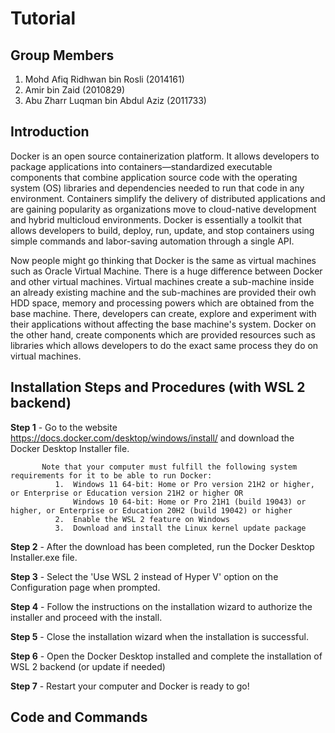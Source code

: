 # Tutorial

## Group Members

1. Mohd Afiq Ridhwan bin Rosli (2014161)
2. Amir bin Zaid (2010829)
3. Abu Zharr Luqman bin Abdul Aziz (2011733)

## Introduction
Docker is an open source containerization platform. It allows developers to package applications into containers—standardized executable components that combine application source code with the operating system (OS) libraries and dependencies needed to run that code in any environment. Containers simplify the delivery of distributed applications and are gaining popularity as organizations move to cloud-native development and hybrid multicloud environments. Docker is essentially a toolkit that allows developers to build, deploy, run, update, and stop containers using simple commands and labor-saving automation through a single API.

Now people might go thinking that Docker is the same as virtual machines such as Oracle Virtual Machine. There is a huge difference between Docker and other virtual machines. Virtual machines create a sub-machine inside an already existing machine and the sub-machines are provided their owh HDD space, memory and processing powers which are obtained from the base machine. There, developers can create, explore and experiment with their applications without affecting the base machine's system. Docker on the other hand, create components which are provided resources such as libraries which allows developers to do the exact same process they do on virtual machines.

##  Installation Steps and Procedures (with WSL 2 backend)
__Step 1__  - Go to the website https://docs.docker.com/desktop/windows/install/ and download the Docker Desktop Installer file.
           
           Note that your computer must fulfill the following system requirements for it to be able to run Docker:
              1.  Windows 11 64-bit: Home or Pro version 21H2 or higher, or Enterprise or Education version 21H2 or higher OR
                  Windows 10 64-bit: Home or Pro 21H1 (build 19043) or higher, or Enterprise or Education 20H2 (build 19042) or higher
              2.  Enable the WSL 2 feature on Windows
              3.  Download and install the Linux kernel update package
              
__Step 2__  - After the download has been completed, run the Docker Desktop Installer.exe file.

__Step 3__  - Select the 'Use WSL 2 instead of Hyper V' option on the Configuration page when prompted.

__Step 4__  - Follow the instructions on the installation wizard to authorize the installer and proceed with the install.

__Step 5__  - Close the installation wizard when the installation is successful.

__Step 6__  - Open the Docker Desktop installed and complete the installation of WSL 2 backend (or update if needed)

__Step 7__  - Restart your computer and Docker is ready to go! 

## Code and Commands




